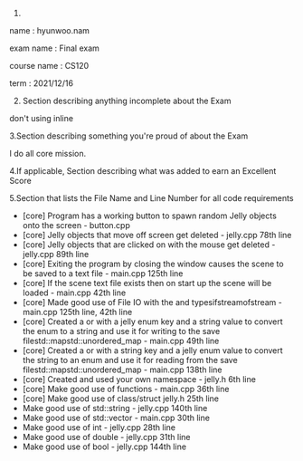1.

name : hyunwoo.nam

exam name : Final exam

course name : CS120

term : 2021/12/16

2. Section describing anything incomplete about the Exam

don't using inline

3.Section describing something you're proud of about the Exam

I do all core mission.

4.If applicable, Section describing what was added to earn an Excellent Score


5.Section that lists the File Name and Line Number for all code requirements


- [core] Program has a working button to spawn random Jelly objects onto the screen - button.cpp
- [core] Jelly objects that move off screen get deleted - jelly.cpp 78th line
- [core] Jelly objects that are clicked on with the mouse get deleted - jelly.cpp 89th line
- [core] Exiting the program by closing the window causes the scene to be saved to a text file - main.cpp 125th line
- [core] If the scene text file exists then on start up the scene will be loaded - main.cpp 42th line
- [core] Made good use of File IO with the and typesifstreamofstream - main.cpp 125th line, 42th line
- [core] Created a or with a jelly enum key and a string value to convert the enum to a string and use it for writing to the save filestd::mapstd::unordered_map - main.cpp 49th line
- [core] Created a or with a string key and a jelly enum value to convert the string to an enum and use it for reading from the save filestd::mapstd::unordered_map - main.cpp 138th line
- [core] Created and used your own namespace - jelly.h 6th line
- [core] Make good use of functions - main.cpp 36th line
- [core] Make good use of class/struct jelly.h 25th line
- Make good use of std::string - jelly.cpp 140th line
- Make good use of std::vector - main.cpp 30th line
- Make good use of int - jelly.cpp 28th line
- Make good use of double - jelly.cpp 31th line
- Make good use of bool - jelly.cpp 144th line
